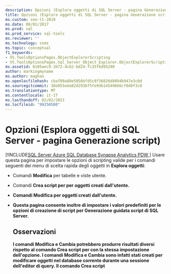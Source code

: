 ```yaml
---
description: Opzioni (Esplora oggetti di SQL Server - pagina Generazione script)
title: Opzioni (Esplora oggetti di SQL Server - pagina Generazione script)
ms.custom: seo-lt-2019
ms.date: 08/01/2017
ms.prod: sql
ms.prod_service: sql-tools
ms.reviewer: ''
ms.technology: ssms
ms.topic: conceptual
f1_keywords:
- VS.ToolsOptionsPages.ObjectExplorerScripting
- VS.ToolsOptionsPages.Sql_Server_Object_Explorer.ObjectExplorerScripting
ms.assetid: 6105aec9-1b72-4cb2-bd24-fc35f6d95240
author: markingmyname
ms.author: maghan
ms.openlocfilehash: cbaf09a88e5856bfd5c8f36826d8894b947e3c0d
ms.sourcegitcommit: 38e055eda82d293bf5fe9db14549666cf0d0f3c0
ms.translationtype: MT
ms.contentlocale: it-IT
ms.lasthandoff: 02/02/2021
ms.locfileid: "99250500"
---
```

# <a name="options-sql-server-object-explorer---scripting-page"></a>Opzioni (Esplora oggetti di SQL Server - pagina Generazione script)
[!INCLUDE[SQL Server Azure SQL Database Synapse Analytics PDW ](../../includes/applies-to-version/sql-asdb-asdbmi-asa-pdw.md)]
 Usare questa pagina per impostare le opzioni di scripting valide per i comandi seguenti dei menu di scelta rapida degli oggetti in **Esplora oggetti**:  
  
-   Comandi **Modifica** per tabelle e viste utente.  
  
-   Comandi **Crea script<object> per** per oggetti creati dall'utente.  
  
-   Comandi **Modifica** per oggetti creati dall'utente.  
  
-   Questa pagina consente inoltre di impostare i valori predefiniti per le opzioni di creazione di script per **Generazione guidata script di SQL Server**.  
  
## <a name="remarks"></a>Osservazioni  
I comandi **Modifica** e **Cambia** potrebbero produrre risultati diversi rispetto al comando **Crea script <object> per** con la stessa impostazione dell'opzione. I comandi **Modifica** e **Cambia** sono infatti stati creati per modificare oggetti nel database corrente durante una sessione dell'editor di query. Il comando **Crea script<object> per** è invece stato creato per generare uno script affinché possa essere usato in seguito per la creazione di oggetti.  
  
## <a name="options"></a>Opzioni  
Specificare le opzioni di scripting selezionando le impostazioni desiderate tra quelle disponibili nell'elenco visualizzato a destra di ciascuna opzione.

> [!NOTE]
> Le impostazioni predefinite elencate sono valide solo per l'opzione **Genera script per intero database e tutti gli oggetti di database** e possono variare quando si usa l'opzione **Seleziona oggetti di database specifici**.
  
### <a name="general-scripting-options"></a>Opzioni generali di scripting  
**Delimita singole istruzioni**  
Consente di separare istruzioni [!INCLUDE[tsql](../../includes/tsql-md.md)] singole utilizzando un separatore batch. Per modificare il separatore batch predefinito per l' **editor di query**, scegliere **Strumenti**/**Opzioni**/**Esecuzione query**/**SQL Server**/**Generale**/**Separatore batch**. Il valore predefinito è False. Per altre informazioni, vedere [GO (Transact-SQL)](../../t-sql/language-elements/sql-server-utilities-statements-go.md).  
  
**Includi intestazioni descrittive**  
Consente di aggiungere commenti descrittivi allo script dividendolo in sezioni per ogni oggetto. Il valore predefinito è true. Per altre informazioni, vedere [/ *...* / (Comment) (Transact-SQL)](../../t-sql/language-elements/slash-star-comment-transact-sql.md).  
  
**Includi abilitazione compressione VarDecimal**  
Consente di includere le opzioni per l'archiviazione vardecimal. Il valore predefinito è False. Per altre informazioni, vedere [sp_db_vardecimal_storage_format (Transact-SQL)](../../relational-databases/system-stored-procedures/sp-db-vardecimal-storage-format-transact-sql.md).  
  
**Genera script per il rilevamento modifiche**  
Consente di includere nello script le informazioni sul rilevamento delle modifiche.  
  
**Script per cataloghi full-text**  
Consente di includere uno script per cataloghi full-text. Il valore predefinito è False. Per altre informazioni, vedere [CREATE FULLTEXT CATALOG (Transact-SQL)](../../t-sql/statements/create-fulltext-catalog-transact-sql.md).  
  
**Script per USE <database>**  
Aggiunge l'istruzione USE DATABASE allo script per creare oggetti di database nel contesto del database di **Esplora oggetti** corrente. Se si prevede di utilizzare lo script in un database diverso, selezionare False per omettere tale istruzione. Il valore predefinito è true. Per altre informazioni, vedere [USE (Transact-SQL)](../../t-sql/language-elements/use-transact-sql.md).  
  
### <a name="object-scripting-options"></a>Opzioni di scripting per gli oggetti  

**Verifica esistenza oggetto**: verifica che un oggetto con il nome specificato esista prima dell'eliminazione o della modifica oppure che un oggetto con il nome specificato non esista prima della creazione. Per altre informazioni, vedere [IF...ELSE (Transact-SQL)](../../t-sql/language-elements/if-else-transact-sql.md) e [EXISTS (Transact-SQL)](../../t-sql/language-elements/exists-transact-sql.md).

**Genera script per oggetti dipendenti**  
Consente di generare uno script per oggetti aggiuntivi, richiesti quando viene eseguito lo script per l'oggetto selezionato. Il valore predefinito è False.  
  
**Schema per qualifica dei nomi degli oggetti**  
Consente di qualificare il nome degli oggetti con lo schema dell'oggetto. Il valore predefinito è False. Per altre informazioni, vedere [Creazione di uno schema di database](../../relational-databases/security/authentication-access/create-a-database-schema.md).  

**Genera script per le opzioni di compressione dati**: include opzioni di compressione dati nello script. Il valore predefinito è False.

**Script per proprietà estese**  
Consente di includere le proprietà estese nello script qualora l'oggetto disponga di proprietà estese. Il valore predefinito è False. Per altre informazioni, vedere [sp_addextendedproperty (Transact-SQL)](../../relational-databases/system-stored-procedures/sp-addextendedproperty-transact-sql.md).  
  
**Proprietario script**  
Consente di includere il proprietario nello script generato. Il valore predefinito è False.  
  
**Script per autorizzazioni**  
Consente di includere autorizzazioni sugli oggetti di database nello script. Il valore predefinito è true. Per altre informazioni, vedere [Autorizzazioni](../../relational-databases/security/permissions-database-engine.md).  
  
### <a name="tableview-options"></a>Opzioni tabella/vista  
Le opzioni seguenti si applicano solo agli script per tabelle o viste.  
  
**Converti tipi di dati definiti dall'utente in tipi di base**  
Consente di convertire i tipi di dati definiti dall'utente nei tipi di base da cui sono stati creati. Utilizzare True se il tipo di dati definito dall'utente nel database di origine non è presente nel database in cui lo script verrà eseguito. Utilizzare False per mantenere i tipi di dati definiti dall'utente. Il valore predefinito è False. Per altre informazioni, vedere [CREATE TYPE (Transact-SQL)](../../t-sql/statements/create-type-transact-sql.md).  
  
**Genera comandi SET ANSI PADDING**  
Consente di aggiungere l'istruzione SET ANSI_PADDING prima e dopo ogni istruzione CREATE TABLE. Il valore predefinito è true. Per altre informazioni, vedere [SET ANSI_PADDING (Transact-SQL)](../../t-sql/statements/set-ansi-padding-transact-sql.md).  
  
**Includi regole di confronto**  
Consente di includere le regole di confronto nella definizione della colonna. Il valore predefinito è true. Per altre informazioni, vedere [Collation and Unicode Support](../../relational-databases/collations/collation-and-unicode-support.md).  
  
**Includi proprietà IDENTITY**  
Consente di includere definizioni per il valore di inizializzazione di IDENTITY e l'incremento di IDENTITY. Il valore predefinito è true. Per altre informazioni, vedere [IDENTITY (Property) (Transact-SQL)](../../t-sql/statements/create-table-transact-sql-identity-property.md).  
  
**Schema per qualifica dei riferimenti alle chiavi esterne**  
Consente di aggiungere il nome dello schema ai riferimenti alle tabelle per i vincoli FOREIGN KEY. Il valore predefinito è true.  
  
**Script per associazione di valori predefiniti e regole**  
Includere le chiamate alle stored procedure di associazione **sp_bindefault** e **sp_bindrule** . Il valore predefinito è true. Per altre informazioni, vedere [sp_bindefault (Transact-SQL)](../../relational-databases/system-stored-procedures/sp-bindefault-transact-sql.md) e [sp_bindrule (Transact-SQL)](../../relational-databases/system-stored-procedures/sp-bindrule-transact-sql.md).  
  
**Script per vincoli CHECK**  
Aggiunge [vincoli CHECK](../../relational-databases/tables/unique-constraints-and-check-constraints.md) allo script. Il valore predefinito è true.  
  
**Script per valori predefiniti**  
Consente di includere i valori predefiniti delle colonne nello script. Il valore predefinito è False. Per altre informazioni, vedere [CREATE DEFAULT (Transact-SQL)](../../t-sql/statements/create-default-transact-sql.md).  
  
**Script per filegroup**  
Consente di specificare il filegroup nella clausola ON per le definizioni di tabella. Il valore predefinito è False. Per altre informazioni, vedere [CREATE TABLE (Transact-SQL)](../../t-sql/statements/create-table-transact-sql.md).  
  
**Script per chiavi esterne**  
Include [vincoli FOREIGN KEY](../../relational-databases/tables/primary-and-foreign-key-constraints.md) nello script. Il valore predefinito è False.  
  
**Script per indici full-text**  
Consente di includere indici full-text nello script. Il valore predefinito è False. Per altre informazioni, vedere [CREATE FULLTEXT INDEX (Transact-SQL)](../../t-sql/statements/create-fulltext-index-transact-sql.md).  
  
**Script per indici**  
Consente di includere indici cluster, non cluster e XML nello script. Il valore predefinito è true. Per altre informazioni, vedere [CREATE INDEX (Transact-SQL)](../../t-sql/statements/create-index-transact-sql.md).  
  
**Script per schemi di partizione**  
Consente di includere schemi di partizione di tabelle nello script. Il valore predefinito è False. Per altre informazioni, vedere [CREATE PARTITION SCHEME (Transact-SQL)](../../t-sql/statements/create-partition-scheme-transact-sql.md).  
  
**Script per chiavi primarie**  
Include [vincoli primari e FOREIGN KEY](../../relational-databases/tables/primary-and-foreign-key-constraints.md) nello script. Il valore predefinito è true.  
  
**Script per statistiche**  
Consente di includere statistiche definite dall'utente nello script. Il valore predefinito è False. Per altre informazioni, vedere [CREATE STATISTICS (Transact-SQL)](../../t-sql/statements/create-statistics-transact-sql.md).  
  
**Script per trigger**  
Consente di includere trigger nello script. Il valore predefinito è False. Per altre informazioni, vedere [CREATE TRIGGER (Transact-SQL)](../../t-sql/statements/create-trigger-transact-sql.md).  
  
**Script per chiavi univoche**  
Include [vincoli UNIQUE e CHECK](../../relational-databases/tables/unique-constraints-and-check-constraints.md) nello script. Il valore predefinito è False.  
  
**Script per colonne vista**  
Consente di dichiarare colonne di viste in intestazioni di viste. Il valore predefinito è False. Per altre informazioni, vedere [CREATE VIEW (Transact-SQL)](../../t-sql/statements/create-view-transact-sql.md).  
  
**Includi nomi di sistema DRI**  
Consente di includere nomi di vincoli generati dal sistema per applicare l'integrità referenziale dichiarativa. Il valore predefinito è False. Per altre informazioni, vedere [REFERENTIAL_CONSTRAINTS (Transact-SQL)](../../relational-databases/system-information-schema-views/referential-constraints-transact-sql.md).  
  
### <a name="version-options"></a>Opzioni di versione

**Corrispondenza delle impostazioni dello script con l'origine**: se abilitata, la versione di destinazione, l'edizione e il tipo del motore degli script generati saranno impostati sui valori del server da cui viene eseguito l'inserimento dell'oggetto nello script. Vengono così disabilitate e ignorate le altre opzioni di versione. 

**Script per l'edizione del motore di database**: gli script generati saranno destinati all'[edizione del motore](/dotnet/api/microsoft.sqlserver.management.smo.edition) specificata.

**Script per il tipo di motore di database**: gli script generati saranno destinati al [tipo di motore di database](/previous-versions/sql/sql-server-2014/ee642509(v=sql.120)) specificato.

**Script per versione server**  
Gli script saranno destinati alla versione specificata di [!INCLUDE[ssNoVersion](../../includes/ssnoversion-md.md)]. Non è possibile creare script per versioni precedenti per le nuove funzionalità di [!INCLUDE[ssnoversion](../../includes/ssnoversion-md.md)] . Alcuni script creati per [!INCLUDE[ssnoversion](../../includes/ssnoversion-md.md)] non possono essere eseguiti in server con una versione precedente di [!INCLUDE[ssNoVersion](../../includes/ssnoversion-md.md)]o in un database con un' [impostazione del livello di compatibilità del database](../../t-sql/statements/alter-database-transact-sql-compatibility-level.md)precedente.  

## <a name="see-also"></a>Vedere anche  
[Generazione di script (SQL Server Management Studio)](../scripting/generate-scripts-sql-server-management-studio.md)  
